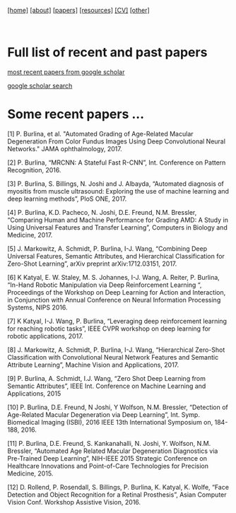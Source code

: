 
[[home]](./index.html)
[[about]](./about.html)
[[papers]](./papers.html)
[[resources]](./paper_summaries.html)
[[CV]](./cv.html)
[[other]](./other.html)

&nbsp;&nbsp;&nbsp;

# Full list of recent and past papers

[most recent papers from google scholar](https://scholar.google.com/citations?hl=en&user=R2WeuqAAAAAJ&view_op=list_works&sortby=pubdate)

[google scholar search](https://scholar.google.com/scholar?hl=en&q=philippe+burlina&btnG=&as_sdt=1%2C21&as_sdtp=)

# Some recent papers ...

[1]	P. Burlina, et al. "Automated Grading of Age-Related Macular Degeneration From Color Fundus Images Using Deep Convolutional Neural Networks." JAMA ophthalmology, 2017.

[2]	 P. Burlina, “MRCNN: A Stateful Fast R-CNN”, Int. Conference on Pattern Recognition, 2016.

[3]	P. Burlina, S. Billings, N. Joshi and J. Albayda, “Automated diagnosis of myositis from muscle ultrasound: Exploring the use of machine learning and deep learning methods”, PloS ONE, 2017.

[4]	P. Burlina, K.D. Pacheco, N. Joshi, D.E. Freund, N.M. Bressler, “Comparing Human and Machine Performance for Grading AMD: A Study in Using Universal Features and Transfer Learning”, Computers in Biology and Medicine, 2017.

[5]	J. Markowitz, A. Schmidt, P. Burlina, I-J. Wang, “Combining Deep Universal Features, Semantic Attributes, and Hierarchical Classification for Zero-Shot Learning”, arXiv preprint arXiv:1712.03151, 2017.

[6]	K Katyal, E. W. Staley, M. S. Johannes, I-J. Wang, A. Reiter, P. Burlina, “In-Hand Robotic Manipulation via Deep Reinforcement Learning “, Proceedings of the Workshop on Deep Learning for Action and Interaction, in Conjunction with Annual Conference on Neural Information Processing Systems, NIPS 2016.

[7]	K Katyal, I-J. Wang, P. Burlina, “Leveraging deep reinforcement learning for reaching robotic tasks”, IEEE CVPR workshop on deep learning for robotic applications, 2017.

[8]	J. Markowitz, A. Schmidt, P. Burlina, I-J. Wang, “Hierarchical Zero-Shot Classification with Convolutional Neural Network Features and Semantic Attribute Learning”, Machine Vision and Applications, 2017.

[9]	P. Burlina, A. Schmidt, I.J. Wang, “Zero Shot Deep Learning from Semantic Attributes”, IEEE Int. Conference on Machine Learning and Applications, 2015

[10]	P. Burlina, D.E. Freund, N Joshi, Y Wolfson, N.M. Bressler, “Detection of Age-Related Macular Degeneration via Deep Learning”, Int. Symp. Biomedical Imaging (ISBI), 2016 IEEE 13th International Symposium on, 184-188, 2016.

[11]	P. Burlina, D.E. Freund, S. Kankanahalli, N. Joshi, Y. Wolfson, N.M. Bressler, “Automated Age Related Macular Degeneration Diagnostics via Pre-Trained Deep Learning”, NIH-IEEE 2015 Strategic Conference on Healthcare Innovations and Point-of-Care Technologies for Precision Medicine, 2015.

[12]	D. Rollend, P. Rosendall, S. Billings, P. Burlina, K. Katyal, K. Wolfe, “Face Detection and Object Recognition for a Retinal Prosthesis”, Asian Computer Vision Conf. Workshop Assistive Vision, 2016.
